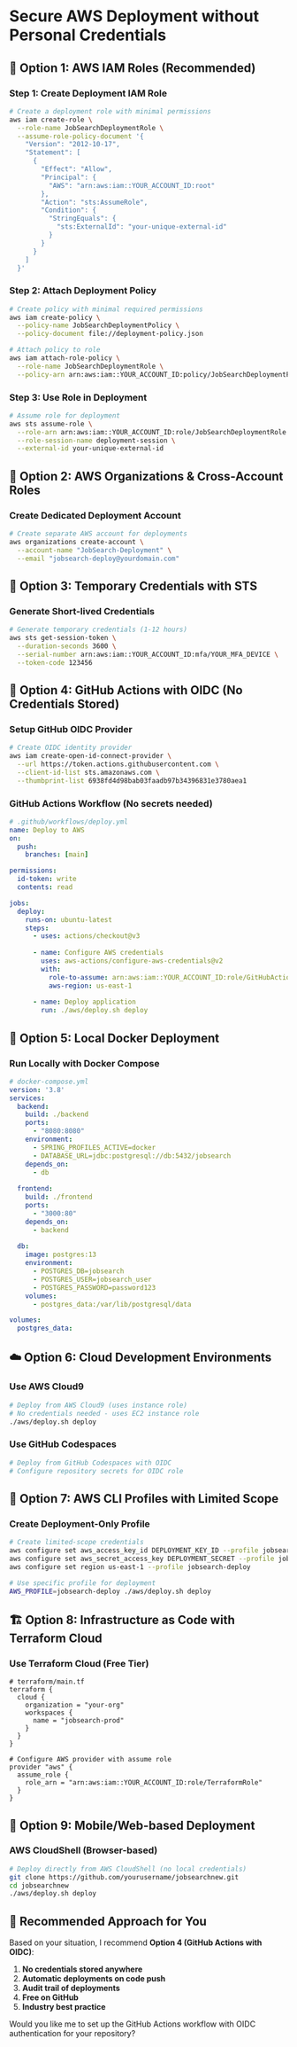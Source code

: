 # Secure AWS Deployment without Personal Credentials

## 🔐 Option 1: AWS IAM Roles (Recommended)

### Step 1: Create Deployment IAM Role
```bash
# Create a deployment role with minimal permissions
aws iam create-role \
  --role-name JobSearchDeploymentRole \
  --assume-role-policy-document '{
    "Version": "2012-10-17",
    "Statement": [
      {
        "Effect": "Allow",
        "Principal": {
          "AWS": "arn:aws:iam::YOUR_ACCOUNT_ID:root"
        },
        "Action": "sts:AssumeRole",
        "Condition": {
          "StringEquals": {
            "sts:ExternalId": "your-unique-external-id"
          }
        }
      }
    ]
  }'
```

### Step 2: Attach Deployment Policy
```bash
# Create policy with minimal required permissions
aws iam create-policy \
  --policy-name JobSearchDeploymentPolicy \
  --policy-document file://deployment-policy.json

# Attach policy to role
aws iam attach-role-policy \
  --role-name JobSearchDeploymentRole \
  --policy-arn arn:aws:iam::YOUR_ACCOUNT_ID:policy/JobSearchDeploymentPolicy
```

### Step 3: Use Role in Deployment
```bash
# Assume role for deployment
aws sts assume-role \
  --role-arn arn:aws:iam::YOUR_ACCOUNT_ID:role/JobSearchDeploymentRole \
  --role-session-name deployment-session \
  --external-id your-unique-external-id
```

## 🏢 Option 2: AWS Organizations & Cross-Account Roles

### Create Dedicated Deployment Account
```bash
# Create separate AWS account for deployments
aws organizations create-account \
  --account-name "JobSearch-Deployment" \
  --email "jobsearch-deploy@yourdomain.com"
```

## 🔑 Option 3: Temporary Credentials with STS

### Generate Short-lived Credentials
```bash
# Generate temporary credentials (1-12 hours)
aws sts get-session-token \
  --duration-seconds 3600 \
  --serial-number arn:aws:iam::YOUR_ACCOUNT_ID:mfa/YOUR_MFA_DEVICE \
  --token-code 123456
```

## 🤖 Option 4: GitHub Actions with OIDC (No Credentials Stored)

### Setup GitHub OIDC Provider
```bash
# Create OIDC identity provider
aws iam create-open-id-connect-provider \
  --url https://token.actions.githubusercontent.com \
  --client-id-list sts.amazonaws.com \
  --thumbprint-list 6938fd4d98bab03faadb97b34396831e3780aea1
```

### GitHub Actions Workflow (No secrets needed)
```yaml
# .github/workflows/deploy.yml
name: Deploy to AWS
on:
  push:
    branches: [main]

permissions:
  id-token: write
  contents: read

jobs:
  deploy:
    runs-on: ubuntu-latest
    steps:
      - uses: actions/checkout@v3
      
      - name: Configure AWS credentials
        uses: aws-actions/configure-aws-credentials@v2
        with:
          role-to-assume: arn:aws:iam::YOUR_ACCOUNT_ID:role/GitHubActionsRole
          aws-region: us-east-1
          
      - name: Deploy application
        run: ./aws/deploy.sh deploy
```

## 🐳 Option 5: Local Docker Deployment

### Run Locally with Docker Compose
```yaml
# docker-compose.yml
version: '3.8'
services:
  backend:
    build: ./backend
    ports:
      - "8080:8080"
    environment:
      - SPRING_PROFILES_ACTIVE=docker
      - DATABASE_URL=jdbc:postgresql://db:5432/jobsearch
    depends_on:
      - db
      
  frontend:
    build: ./frontend
    ports:
      - "3000:80"
    depends_on:
      - backend
      
  db:
    image: postgres:13
    environment:
      - POSTGRES_DB=jobsearch
      - POSTGRES_USER=jobsearch_user
      - POSTGRES_PASSWORD=password123
    volumes:
      - postgres_data:/var/lib/postgresql/data

volumes:
  postgres_data:
```

## ☁️ Option 6: Cloud Development Environments

### Use AWS Cloud9
```bash
# Deploy from AWS Cloud9 (uses instance role)
# No credentials needed - uses EC2 instance role
./aws/deploy.sh deploy
```

### Use GitHub Codespaces
```bash
# Deploy from GitHub Codespaces with OIDC
# Configure repository secrets for OIDC role
```

## 🔐 Option 7: AWS CLI Profiles with Limited Scope

### Create Deployment-Only Profile
```bash
# Create limited-scope credentials
aws configure set aws_access_key_id DEPLOYMENT_KEY_ID --profile jobsearch-deploy
aws configure set aws_secret_access_key DEPLOYMENT_SECRET --profile jobsearch-deploy
aws configure set region us-east-1 --profile jobsearch-deploy

# Use specific profile for deployment
AWS_PROFILE=jobsearch-deploy ./aws/deploy.sh deploy
```

## 🏗️ Option 8: Infrastructure as Code with Terraform Cloud

### Use Terraform Cloud (Free Tier)
```hcl
# terraform/main.tf
terraform {
  cloud {
    organization = "your-org"
    workspaces {
      name = "jobsearch-prod"
    }
  }
}

# Configure AWS provider with assume role
provider "aws" {
  assume_role {
    role_arn = "arn:aws:iam::YOUR_ACCOUNT_ID:role/TerraformRole"
  }
}
```

## 📱 Option 9: Mobile/Web-based Deployment

### AWS CloudShell (Browser-based)
```bash
# Deploy directly from AWS CloudShell (no local credentials)
git clone https://github.com/yourusername/jobsearchnew.git
cd jobsearchnew
./aws/deploy.sh deploy
```

## 🎯 **Recommended Approach for You**

Based on your situation, I recommend **Option 4 (GitHub Actions with OIDC)**:

1. **No credentials stored anywhere**
2. **Automatic deployments on code push**
3. **Audit trail of deployments**
4. **Free on GitHub**
5. **Industry best practice**

Would you like me to set up the GitHub Actions workflow with OIDC authentication for your repository?